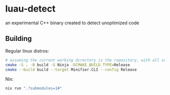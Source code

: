 # luau-detect

an experimental C++ binary created to detect unoptimized code

## Building

Regular linux distros:

```bash
# assuming the current working directory is the repository, with all submodules cloned
cmake -S . -B build -G Ninja -DCMAKE_BUILD_TYPE=Release
cmake --build build --target Minifier.CLI --config Release
```

Nix:

```bash
nix run ".?submodules=1#"
```
